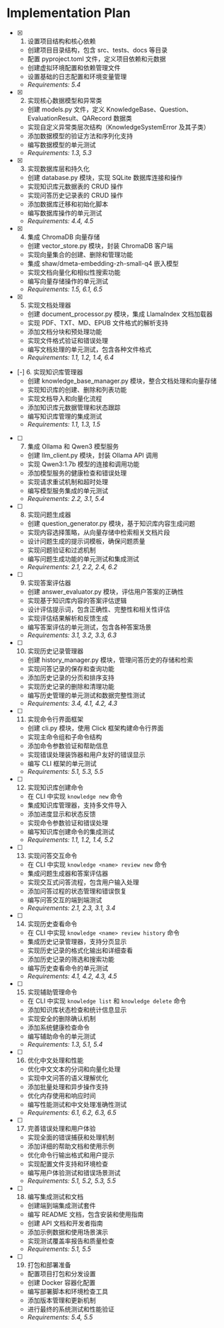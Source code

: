 # Implementation Plan

- [x] 1. 设置项目结构和核心依赖
  - 创建项目目录结构，包含 src、tests、docs 等目录
  - 配置 pyproject.toml 文件，定义项目依赖和元数据
  - 创建虚拟环境配置和依赖管理文件
  - 设置基础的日志配置和环境变量管理
  - _Requirements: 5.4_

- [x] 2. 实现核心数据模型和异常类
  - 创建 models.py 文件，定义 KnowledgeBase、Question、EvaluationResult、QARecord 数据类
  - 实现自定义异常类层次结构（KnowledgeSystemError 及其子类）
  - 添加数据模型的验证方法和序列化支持
  - 编写数据模型的单元测试
  - _Requirements: 1.3, 5.3_

- [x] 3. 实现数据库层和持久化
  - 创建 database.py 模块，实现 SQLite 数据库连接和操作
  - 实现知识库元数据表的 CRUD 操作
  - 实现问答历史记录表的 CRUD 操作
  - 添加数据库迁移和初始化脚本
  - 编写数据库操作的单元测试
  - _Requirements: 4.4, 4.5_

- [x] 4. 集成 ChromaDB 向量存储
  - 创建 vector_store.py 模块，封装 ChromaDB 客户端
  - 实现向量集合的创建、删除和管理功能
  - 集成 shaw/dmeta-embedding-zh-small-q4 嵌入模型
  - 实现文档向量化和相似性搜索功能
  - 编写向量存储操作的单元测试
  - _Requirements: 1.5, 6.1, 6.5_

- [x] 5. 实现文档处理器
  - 创建 document_processor.py 模块，集成 LlamaIndex 文档加载器
  - 实现 PDF、TXT、MD、EPUB 文件格式的解析支持
  - 添加文档分块和预处理功能
  - 实现文件格式验证和错误处理
  - 编写文档处理的单元测试，包含各种文件格式
  - _Requirements: 1.1, 1.2, 1.4, 6.4_

- [-] 6. 实现知识库管理器
  - 创建 knowledge_base_manager.py 模块，整合文档处理和向量存储
  - 实现知识库的创建、删除和列表功能
  - 实现文档导入和向量化流程
  - 添加知识库元数据管理和状态跟踪
  - 编写知识库管理的集成测试
  - _Requirements: 1.1, 1.3, 1.5_

- [ ] 7. 集成 Ollama 和 Qwen3 模型服务
  - 创建 llm_client.py 模块，封装 Ollama API 调用
  - 实现 Qwen3:1.7b 模型的连接和调用功能
  - 添加模型服务的健康检查和错误处理
  - 实现请求重试机制和超时处理
  - 编写模型服务集成的单元测试
  - _Requirements: 2.2, 3.1, 5.4_

- [ ] 8. 实现问题生成器
  - 创建 question_generator.py 模块，基于知识库内容生成问题
  - 实现内容选择策略，从向量存储中检索相关文档片段
  - 设计问题生成的提示词模板，确保问题质量
  - 实现问题验证和过滤机制
  - 编写问题生成功能的单元测试和集成测试
  - _Requirements: 2.1, 2.2, 2.4, 6.2_

- [ ] 9. 实现答案评估器
  - 创建 answer_evaluator.py 模块，评估用户答案的正确性
  - 实现基于知识库内容的答案评估逻辑
  - 设计评估提示词，包含正确性、完整性和相关性评估
  - 实现评估结果解析和反馈生成
  - 编写答案评估的单元测试，包含各种答案场景
  - _Requirements: 3.1, 3.2, 3.3, 6.3_

- [ ] 10. 实现历史记录管理器
  - 创建 history_manager.py 模块，管理问答历史的存储和检索
  - 实现问答记录的保存和查询功能
  - 添加历史记录的分页和排序支持
  - 实现历史记录的删除和清理功能
  - 编写历史管理的单元测试和数据完整性测试
  - _Requirements: 3.4, 4.1, 4.2, 4.3_

- [ ] 11. 实现命令行界面框架
  - 创建 cli.py 模块，使用 Click 框架构建命令行界面
  - 实现主命令组和子命令结构
  - 添加命令参数验证和帮助信息
  - 实现错误处理装饰器和用户友好的错误显示
  - 编写 CLI 框架的单元测试
  - _Requirements: 5.1, 5.3, 5.5_

- [ ] 12. 实现知识库创建命令
  - 在 CLI 中实现 `knowledge new` 命令
  - 集成知识库管理器，支持多文件导入
  - 添加进度显示和状态反馈
  - 实现命令参数验证和错误处理
  - 编写知识库创建命令的集成测试
  - _Requirements: 1.1, 1.2, 1.4, 5.2_

- [ ] 13. 实现问答交互命令
  - 在 CLI 中实现 `knowledge <name> review new` 命令
  - 集成问题生成器和答案评估器
  - 实现交互式问答流程，包含用户输入处理
  - 添加问答过程的状态管理和错误恢复
  - 编写问答交互的端到端测试
  - _Requirements: 2.1, 2.3, 3.1, 3.4_

- [ ] 14. 实现历史查看命令
  - 在 CLI 中实现 `knowledge <name> review history` 命令
  - 集成历史记录管理器，支持分页显示
  - 实现历史记录的格式化输出和详细查看
  - 添加历史记录的筛选和搜索功能
  - 编写历史查看命令的单元测试
  - _Requirements: 4.1, 4.2, 4.3, 4.5_

- [ ] 15. 实现辅助管理命令
  - 在 CLI 中实现 `knowledge list` 和 `knowledge delete` 命令
  - 添加知识库状态检查和统计信息显示
  - 实现安全的删除确认机制
  - 添加系统健康检查命令
  - 编写辅助命令的单元测试
  - _Requirements: 1.3, 5.1, 5.4_

- [ ] 16. 优化中文处理和性能
  - 优化中文文本的分词和向量化处理
  - 实现中文问答的语义理解优化
  - 添加批量处理和异步操作支持
  - 优化内存使用和响应时间
  - 编写性能测试和中文处理准确性测试
  - _Requirements: 6.1, 6.2, 6.3, 6.5_

- [ ] 17. 完善错误处理和用户体验
  - 实现全面的错误捕获和处理机制
  - 添加详细的帮助文档和使用示例
  - 优化命令行输出格式和用户提示
  - 实现配置文件支持和环境检查
  - 编写用户体验测试和错误场景测试
  - _Requirements: 5.1, 5.2, 5.3, 5.5_

- [ ] 18. 编写集成测试和文档
  - 创建端到端集成测试套件
  - 编写 README 文档，包含安装和使用指南
  - 创建 API 文档和开发者指南
  - 添加示例数据和使用场景演示
  - 实现测试覆盖率报告和质量检查
  - _Requirements: 5.1, 5.5_

- [ ] 19. 打包和部署准备
  - 配置项目打包和分发设置
  - 创建 Docker 容器化配置
  - 编写部署脚本和环境检查工具
  - 添加版本管理和更新机制
  - 进行最终的系统测试和性能验证
  - _Requirements: 5.4, 5.5_